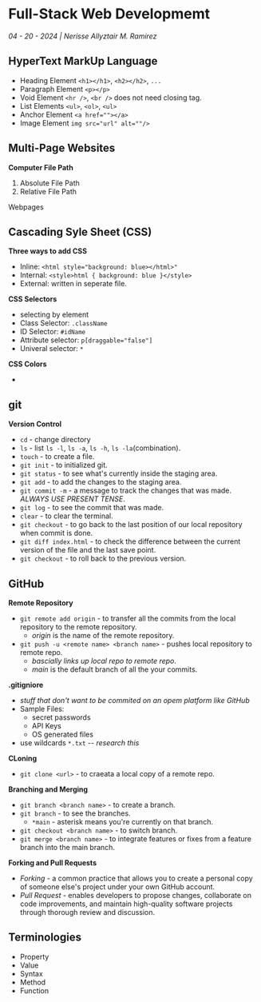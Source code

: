 # Full-Stack Web Developmemt

_04 - 20 - 2024 | Nerisse Allyztair M. Ramirez_

## HyperText MarkUp Language

- Heading Element `<h1></h1>`, `<h2></h2>`, `...`
- Paragraph Element `<p></p>`
- Void Element `<hr />`, `<br />` does not need closing tag.
- List Elements `<ul>`, `<ol>`, `<ul>`
- Anchor Element `<a href=""></a>`
- Image Element `img src="url" alt=""/>`

## Multi-Page Websites

**Computer File Path**

1. Absolute File Path
2. Relative File Path

Webpages

## Cascading Syle Sheet (CSS)

**Three ways to add CSS**

- Inline: `<html style="background: blue></html>"`
- Internal: `<style>html { background: blue }</style>`
- External: written in seperate file.

**CSS Selectors**

- selecting by element
- Class Selector: `.className`
- ID Selector: `#idName`
- Attribute selector: `p[draggable="false"]`
- Univeral selector: `*`

**CSS Colors**

-

## git

**Version Control**

- `cd` - change directory
- `ls` - list `ls -l`, `ls -a`, `ls -h`, `ls -la`(combination).
- `touch` - to create a file.
- `git init` - to initialized git.
- `git status` - to see what's currently inside the staging area.
- `git add` - to add the changes to the staging area.
- `git commit -m` - a message to track the changes that was made. _ALWAYS USE PRESENT TENSE_.
- `git log` - to see the commit that was made.
- `clear` - to clear the terminal.
- `git checkout` - to go back to the last position of our local repository when commit is done.
- `git diff index.html` - to check the difference between the current version of the file and the last save point.
- `git checkout` - to roll back to the previous version.

## GitHub

**Remote Repository**

- `git remote add origin` - to transfer all the commits from the local repository to the remote repository.
  - _origin_ is the name of the remote repository.
- `git push -u <remote name> <branch name>` - pushes local repository to remote repo.
  - _bascially links up local repo to remote repo_.
  - _main_ is the default branch of all the your commits.

**.gitigniore**

- _stuff that don't want to be commited on an opem platform like GitHub_
- Sample Files:
  - secret passwords
  - API Keys
  - OS generated files
- use wildcards `*.txt` -- _research this_

**CLoning**

- `git clone <url>` - to craeata a local copy of a remote repo.

**Branching and Merging**

- `git branch <branch name>` - to create a branch.
- `git branch` - to see the branches.
  - `*main` - asterisk means you're currently on that branch.
- `git checkout <branch name>` - to switch branch.
- `git merge <branch name>` - to integrate features or fixes from a feature branch into the main branch.

**Forking and Pull Requests**

- _Forking_ - a common practice that allows you to create a personal copy of someone else's project under your own GitHub account.
- _Pull Request_ - enables developers to propose changes, collaborate on code improvements, and maintain high-quality software projects through thorough review and discussion.

## Terminologies

- Property
- Value
- Syntax
- Method
- Function
